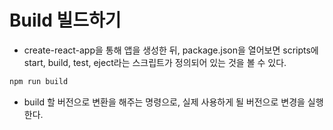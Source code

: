 # Build 빌드하기

- create-react-app을 통해 앱을 생성한 뒤, package.json을 열어보면 scripts에 start, build, test, eject라는 스크립트가 정의되어 있는 것을 볼 수 있다. 

```bash
npm run build
```

- build 할 버전으로 변환을 해주는 명령으로, 실제 사용하게 될 버전으로 변경을 실행한다. 
